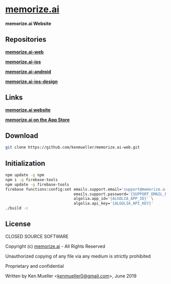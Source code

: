 # **[memorize.ai](https://memorize.ai)**

**memorize.ai Website**

## **Repositories**

**[memorize.ai-web](https://github.com/kenmueller/memorize.ai-web)**

**[memorize.ai-ios](https://github.com/kenmueller/memorize.ai-ios)**

**[memorize.ai-android](https://github.com/kenmueller/memorize.ai-android)**

**[memorize.ai-ios-design](https://github.com/kenmueller/memorize.ai-ios-design)**

## **Links**

**[memorize.ai website](https://memorize.ai)**

**[memorize.ai on the App Store](https://apps.apple.com/us/app/memorize-ai/id1462251805?ls=1)**

## **Download**

```bash
git clone https://github.com/kenmueller/memorize.ai-web.git
```

## **Initialization**

```bash
npm update -g npm
npm i -g firebase-tools
npm update -g firebase-tools
firebase functions:config:set emails.support.email='support@memorize.ai' \
                              emails.support.password='{SUPPORT_EMAIL_PASSWORD}' \
                              algolia.app_id='{ALGOLIA_APP_ID}' \
                              algolia.api_key='{ALGOLIA_API_KEY}'
./build -c
```

## **License**

CLOSED SOURCE SOFTWARE

Copyright (c) [memorize.ai](https://memorize.ai) - All Rights Reserved

Unauthorized copying of any file via any medium is strictly prohibited

Proprietary and confidential

Written by Ken Mueller <[kenmueller0@gmail.com](mailto:kenmueller0@gmail.com)>, June 2019